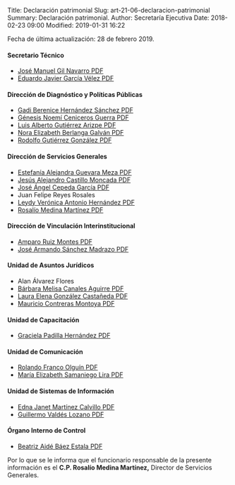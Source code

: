 Title: Declaración patrimonial
Slug: art-21-06-declaracion-patrimonial
Summary: Declaración patrimonial.
Author: Secretaría Ejecutiva
Date: 2018-02-23 09:00
Modified: 2019-01-31 16:22


Fecha de última actualización: 28 de febrero 2019.

#### Secretario Técnico

* [José Manuel Gil Navarro <i class="fa fa-file-pdf-o" aria-hidden="true"></i> PDF](version-publica-de-la-declaracion-anual-jmgn.pdf)
* [Eduardo Javier García Vélez <i class="fa fa-file-pdf-o" aria-hidden="true"></i> PDF](version-publica-de-la-declaracion-anual-ejgv.pdf)

#### Dirección de Diagnóstico y Políticas Públicas

* [Gadi Berenice Hernández Sánchez <i class="fa fa-file-pdf-o" aria-hidden="true"></i> PDF](version-publica-de-la-declaracion-anual-gbhs.pdf)
* [Génesis Noemí Ceniceros Guerra <i class="fa fa-file-pdf-o" aria-hidden="true"></i> PDF](version-publica-de-la-declaracion-anual-gncg.pdf)
* [Luis Alberto Gutiérrez Arizpe <i class="fa fa-file-pdf-o" aria-hidden="true"></i> PDF](version-publica-de-la-declaracion-anual-laga.pdf)
* [Nora Elizabeth Berlanga Galván <i class="fa fa-file-pdf-o" aria-hidden="true"></i> PDF](version-publica-de-la-declaracion-anual-nebg.pdf)
* [Rodolfo Gutiérrez González <i class="fa fa-file-pdf-o" aria-hidden="true"></i> PDF](version-publica-de-la-declaracion-anual-rgg.pdf)

#### Dirección de Servicios Generales

* [Estefanía Alejandra Guevara Meza <i class="fa fa-file-pdf-o" aria-hidden="true"></i> PDF](version-publica-de-la-declaracion-anual-eagm.pdf)
* [Jesús Alejandro Castillo Moncada <i class="fa fa-file-pdf-o" aria-hidden="true"></i> PDF](version-publica-de-la-declaracion-anual-jacm.pdf)
* [José Ángel Cepeda García <i class="fa fa-file-pdf-o" aria-hidden="true"></i> PDF](version-publica-de-la-declaracion-anual-jacg.pdf)
* Juan Felipe Reyes Rosales
* [Leydy Verónica Antonio Hernández <i class="fa fa-file-pdf-o" aria-hidden="true"></i> PDF](version-publica-de-la-declaracion-anual-lvah.pdf)
* [Rosalío Medina Martínez <i class="fa fa-file-pdf-o" aria-hidden="true"></i> PDF](version-publica-de-la-declaracion-anual-rmm.pdf)

#### Dirección de Vinculación Interinstitucional

* [Amparo Ruiz Montes <i class="fa fa-file-pdf-o" aria-hidden="true"></i> PDF](version-publica-de-la-declaracion-anual-arm.pdf)
* [José Armando Sánchez Madrazo <i class="fa fa-file-pdf-o" aria-hidden="true"></i> PDF](version-publica-de-la-declaracion-anual-jasm.pdf)

#### Unidad de Asuntos Jurídicos

* Alan Álvarez Flores
* [Bárbara Melisa Canales Aguirre <i class="fa fa-file-pdf-o" aria-hidden="true"></i> PDF](version-publica-de-la-declaracion-anual-bmca.pdf)
* [Laura Elena González Castañeda <i class="fa fa-file-pdf-o" aria-hidden="true"></i> PDF](version-publica-de-la-declaracion-anual-legc.pdf)
* [Mauricio Contreras Montoya <i class="fa fa-file-pdf-o" aria-hidden="true"></i> PDF](version-publica-de-la-declaracion-anual-mcm.pdf)

#### Unidad de Capacitación

* [Graciela Padilla Hernández <i class="fa fa-file-pdf-o" aria-hidden="true"></i> PDF](version-publica-de-la-declaracion-anual-gph.pdf)

#### Unidad de Comunicación

* [Rolando Franco Olguín <i class="fa fa-file-pdf-o" aria-hidden="true"></i> PDF](version-publica-de-la-declaracion-anual-rfo.pdf)
* [María Elizabeth Samaniego Lira <i class="fa fa-file-pdf-o" aria-hidden="true"></i> PDF](version-publica-de-la-declaracion-anual-mesl.pdf)

#### Unidad de Sistemas de Información

* [Edna Janet Martínez Calvillo <i class="fa fa-file-pdf-o" aria-hidden="true"></i> PDF](version-publica-de-la-declaracion-anual-ejmc.pdf)
* [Guillermo Valdés Lozano <i class="fa fa-file-pdf-o" aria-hidden="true"></i> PDF](version-publica-de-la-declaracion-anual-gvl.pdf)

#### Órgano Interno de Control

* [Beatriz Aidé Báez Estala <i class="fa fa-file-pdf-o" aria-hidden="true"></i> PDF](version-publica-de-la-declaracion-anual-babe.pdf)

Por lo que se le informa que el funcionario responsable de la presente información es el **C.P. Rosalío Medina Martínez,** Director de Servicios Generales.
